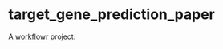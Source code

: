 # target_gene_prediction_paper

A [workflowr][] project.

[workflowr]: https://github.com/jdblischak/workflowr
